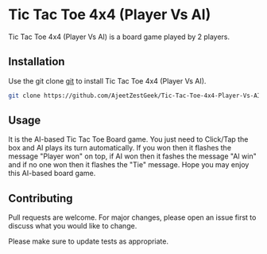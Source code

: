 # Tic Tac Toe 4x4 (Player Vs AI)

Tic Tac Toe 4x4 (Player Vs AI) is a board game played by 2 players.

## Installation

Use the git clone [git](https://git-scm.com/doc) to install Tic Tac Toe 4x4 (Player Vs AI).

```bash
git clone https://github.com/AjeetZestGeek/Tic-Tac-Toe-4x4-Player-Vs-AI-.git
```

## Usage

It is the AI-based Tic Tac Toe Board game. You just need to Click/Tap the box and AI plays its turn automatically. If you won then it flashes the message "Player won" on top, if AI won then it fashes the message "AI win" and if no one won then it flashes the "Tie" message. Hope you may enjoy this AI-based board game.

## Contributing
Pull requests are welcome. For major changes, please open an issue first to discuss what you would like to change.

Please make sure to update tests as appropriate.
